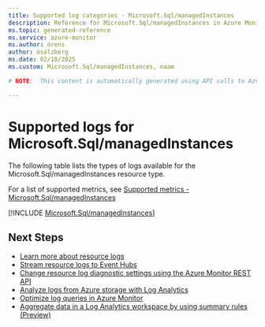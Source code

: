 ```yaml
---
title: Supported log categories - Microsoft.Sql/managedInstances
description: Reference for Microsoft.Sql/managedInstances in Azure Monitor Logs.
ms.topic: generated-reference
ms.service: azure-monitor
ms.author: orens
author: osalzberg
ms.date: 02/18/2025
ms.custom: Microsoft.Sql/managedInstances, naam

# NOTE:  This content is automatically generated using API calls to Azure. Any edits made on these files will be overwritten in the next run of the script. 

---
```





# Supported logs for Microsoft.Sql/managedInstances  
The following table lists the types of logs available for the Microsoft.Sql/managedInstances resource type.
  
  
  
For a list of supported metrics, see [Supported metrics - Microsoft.Sql/managedInstances](../supported-metrics/microsoft-sql-managedinstances-metrics.md)  
  

  
[!INCLUDE [Microsoft.Sql/managedInstances](~/reusable-content/ce-skilling/azure/includes/azure-monitor/reference/logs/microsoft-sql-managedinstances-logs-include.md)]  
  

## Next Steps

* [Learn more about resource logs](/azure/azure-monitor/essentials/platform-logs-overview)
* [Stream resource logs to Event Hubs](/azure/azure-monitor/essentials/resource-logs#send-to-azure-event-hubs)
* [Change resource log diagnostic settings using the Azure Monitor REST API](/rest/api/monitor/diagnosticsettings)
* [Analyze logs from Azure storage with Log Analytics](/azure/azure-monitor/essentials/resource-logs#send-to-log-analytics-workspace)
* [Optimize log queries in Azure Monitor](/azure/azure-monitor/logs/query-optimization)
* [Aggregate data in a Log Analytics workspace by using summary rules (Preview)](/azure/azure-monitor/logs/summary-rules)